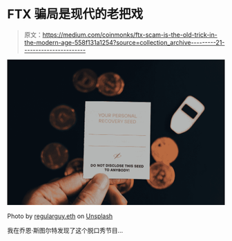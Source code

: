 # FTX 骗局是现代的老把戏

> 原文：<https://medium.com/coinmonks/ftx-scam-is-the-old-trick-in-the-modern-age-558f131a1254?source=collection_archive---------21----------------------->

![](img/84a8798f7e46d3ea26fc0366fbc169c1.png)

Photo by [regularguy.eth](https://unsplash.com/@moneyphotos?utm_source=medium&utm_medium=referral) on [Unsplash](https://unsplash.com?utm_source=medium&utm_medium=referral)

我在乔恩·斯图尔特发现了这个脱口秀节目…